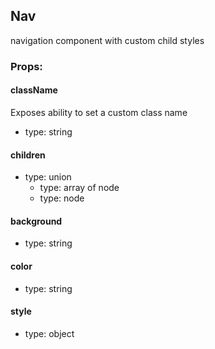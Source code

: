 ## Nav
navigation component with custom child styles

### Props:

#### className
Exposes ability to set a custom class name
 - type: string

#### children
 - type: union
   - type: array of node
   - type: node

#### background
 - type: string

#### color
 - type: string

#### style
 - type: object

